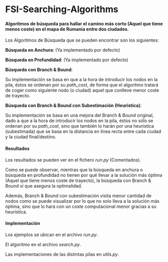 # FSI-Searching-Algorithms
#### Algoritmos de búsqueda para hallar el camino más corto (Aquel que tiene menos coste) en el mapa de Rumanía entre dos ciudades.

Los Algoritmos de Búsqueda que se pueden encontrar son los siguientes:

**Búsqueda en Anchura**: (Ya implementado por defecto)

**Búsqueda en Profundidad**: (Ya implementado por defecto)

**Búsqueda con Branch & Bound**: 

Su implementación se basa en que a la hora de introducir los nodos en la pila, éstos se ordenan por su *path_cost*, de forma que el algoritmo tratará de coger como siguiente nodo (o ciudad) aquel que conlleve menor coste de trayecto.

**Búsqueda con Branch & Bound con Subestimación (Heurística)**: 

Su implementación se basa en una mejora del Branch & Bound original, dado a que a la hora de introducir los nodos en la pila, éstos no sólo se ordenan por su *path_cost*, sino que también lo harán por una heurística (subestimada) que se basa en la distancia en línea recta entre cada ciudad y la ciudad final/destino.

#### Resultados

Los resultados se pueden ver en el fichero *run.py* (Comentados). 

Como se puede observar, mientras que la búsqueda en anchura o búsqueda en profundidad no tienen por qué llevar a la solución más óptima (Aquel que tiene menos coste de trayecto), la búsqueda con Branch & Bound sí que asegura la optimalidad.

Además, Branch & Bound con subestimación visita menor cantidad de nodos como se puede visualizar por lo que no solo lleva a la solución más óptima, sino que lo hará con un coste computacional menor gracias a su heurística.

#### Implementación

Los ejemplos se ubican en el archivo *run.py*.

El algoritmo en el archivo *search.py*.

Las implementaciones de las distintas pilas en *utils.py*.